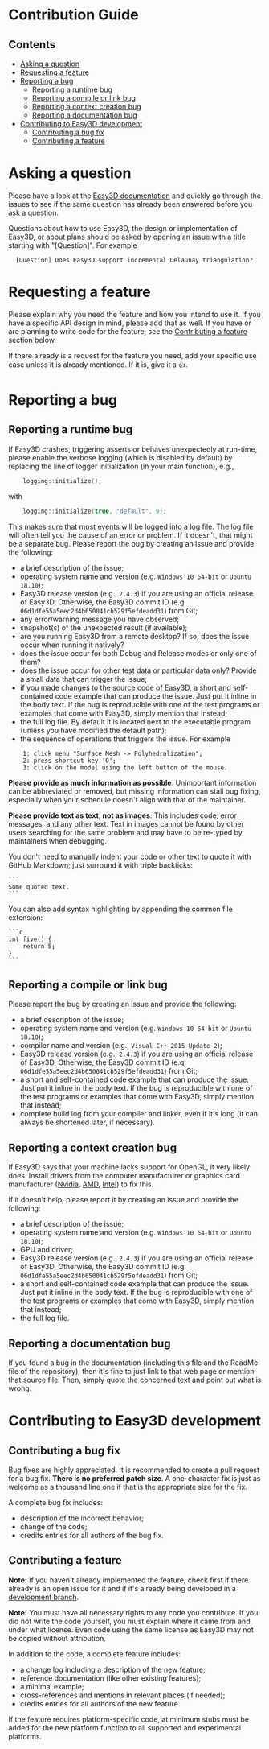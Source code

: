 # Contribution Guide

## Contents

- [Asking a question](#asking-a-question)
- [Requesting a feature](#requesting-a-feature)
- [Reporting a bug](#reporting-a-bug)
    - [Reporting a runtime bug](#reporting-a-runtime-bug)
    - [Reporting a compile or link bug](#reporting-a-compile-or-link-bug)
    - [Reporting a context creation bug](#reporting-a-context-creation-bug)
    - [Reporting a documentation bug](#reporting-a-documentation-bug)
- [Contributing to Easy3D development](#contributing-to-easy3d-development)
    - [Contributing a bug fix](#contributing-a-bug-fix)
    - [Contributing a feature](#contributing-a-feature)


# Asking a question

Please have a look at the [Easy3D documentation](https://3d.bk.tudelft.nl/liangliang/software/easy3d_doc/html/index.html) and 
quickly go through the issues to see if the same question has already been answered before you ask a question.

Questions about how to use Easy3D, the design or implementation of Easy3D, or about plans should be asked by opening 
an issue with a title starting with "[Question]". For example 
```
  [Question] Does Easy3D support incremental Delaunay triangulation?
```




# Requesting a feature

Please explain why you need the feature and how you intend to use it.  If you
have a specific API design in mind, please add that as well.  If you have or are
planning to write code for the feature, see the [Contributing a feature](#contributing-a-feature) section below.

If there already is a request for the feature you need, add your specific use
case unless it is already mentioned.  If it is, give it a :+1:.





# Reporting a bug

## Reporting a runtime bug

If Easy3D crashes, triggering asserts or behaves unexpectedly at run-time, please enable the verbose logging (which is disabled by default) by replacing
the line of logger initialization (in your main function), e.g., 

```c++
    logging::initialize();
```
    
with 

```c++
    logging::initialize(true, "default", 9);
```

This makes sure that most events will be logged into a log file.
The log file will often tell you the cause of an error or problem. If it doesn't, that might be a separate bug. Please report 
the bug by creating an issue and provide the following:
 - a brief description of the issue;
 - operating system name and version (e.g. `Windows 10 64-bit` or `Ubuntu 18.10`);
 - Easy3D release version (e.g., `2.4.3`) if you are using an official release of Easy3D, Otherwise, the Easy3D commit ID (e.g.  
 `06d1dfe55a5eec2d4b650041cb529f5efdeadd31`) from Git;
 - any error/warning message you have observed;
 - snapshot(s) of the unexpected result (if available);
 - are you running Easy3D from a remote desktop? If so, does the issue occur when running it natively?
 - does the issue occur for both Debug and Release modes or only one of them?
 - does the issue occur for other test data or particular data only? Provide a small data that can trigger the issue;
 - if you made changes to the source code of Easy3D, a short and self-contained code example that can produce the issue. 
 Just put it inline in the body text. If the bug is reproducible with one of the test programs or examples that come with Easy3D, simply mention that instead;
 - the full log file. By default it is located next to the executable program (unless you have modified the default path);
 - the sequence of operations that triggers the issue. For example 
```
    1: click menu "Surface Mesh -> Polyhedralization"; 
    2: press shortcut key 'O'; 
    3: click on the model using the left button of the mouse.
```

__Please provide as much information as possible__.  Unimportant information can be abbreviated or removed, but missing information can stall bug fixing,
especially when your schedule doesn't align with that of the maintainer.

__Please provide text as text, not as images__.  This includes code, error messages, and any other text.  Text in images cannot be found by other users
searching for the same problem and may have to be re-typed by maintainers when debugging.

You don't need to manually indent your code or other text to quote it with GitHub Markdown; just surround it with triple backticks:

    ```
    Some quoted text.
    ```

You can also add syntax highlighting by appending the common file extension:

    ```c
    int five() {
        return 5;
    }
    ```

## Reporting a compile or link bug

Please report the bug by creating an issue and provide the following:

 - a brief description of the issue;
 - operating system name and version (e.g. `Windows 10 64-bit` or `Ubuntu 18.10`);
 - compiler name and version (e.g., `Visual C++ 2015 Update 2`);
 - Easy3D release version (e.g., `2.4.3`) if you are using an official release of Easy3D, Otherwise, the Easy3D commit ID (e.g.  
 `06d1dfe55a5eec2d4b650041cb529f5efdeadd31`) from Git;
 - a short and self-contained code example that can produce the issue. Just put it inline in the body text. If the bug is
reproducible with one of the test programs or examples that come with Easy3D, simply mention that instead;
 - complete build log from your compiler and linker, even if it's long (it can always be shortened later, if necessary).

   

## Reporting a context creation bug

If Easy3D says that your machine lacks support for OpenGL, it very likely does.
Install drivers from the computer manufacturer or graphics card manufacturer
([Nvidia](https://www.geforce.com/drivers),
[AMD](https://www.amd.com/en/support),
[Intel](https://www-ssl.intel.com/content/www/us/en/support/detect.html)) to
fix this.

If it doesn't help, please report it by creating an issue and provide the following:

 - a brief description of the issue;
 - operating system name and version (e.g. `Windows 10 64-bit` or `Ubuntu 18.10`);
 - GPU and driver;
 - Easy3D release version (e.g., `2.4.3`) if you are using an official release of Easy3D, Otherwise, the Easy3D commit ID (e.g.  
 `06d1dfe55a5eec2d4b650041cb529f5efdeadd31`) from Git;
 - a short and self-contained code example that can produce the issue. Just put it inline in the body text. If the bug is
reproducible with one of the test programs or examples that come with Easy3D, simply mention that instead;
 - the full log file.




## Reporting a documentation bug

If you found a bug in the documentation (including this file and the ReadMe file of the repository), then it's fine to
just link to that web page or mention that source file. Then, simply quote the concerned text and point out what is wrong.



# Contributing to Easy3D development

## Contributing a bug fix

Bug fixes are highly appreciated. It is recommended to create a pull request for a bug fix. __There is no preferred patch size__.  A one-character fix is just as welcome as a thousand line one if that is the appropriate size for the fix.

A complete bug fix includes:

- description of the incorrect behavior;
- change of the code;
- credits entries for all authors of the bug fix.


## Contributing a feature

__Note:__ If you haven't already implemented the feature, check first if there
already is an open issue for it and if it's already being developed in a
[development branch](https://github.com/LiangliangNan/Easy3D/branches/all). 

__Note:__ You must have all necessary rights to any code you contribute.  If you
did not write the code yourself, you must explain where it came from and under
what license.  Even code using the same license as Easy3D may not be copied
without attribution.

In addition to the code, a complete feature includes:

- a change log including a description of the new feature;
- reference documentation (like other existing features);
- a minimal example;
- cross-references and mentions in relevant places (if needed);
- credits entries for all authors of the new feature.

If the feature requires platform-specific code, at minimum stubs must be added
for the new platform function to all supported and experimental platforms.

